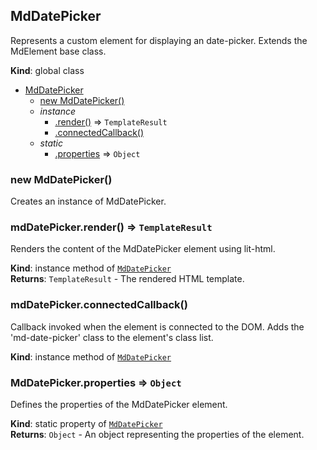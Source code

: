 <a name="MdDatePicker"></a>

## MdDatePicker
Represents a custom element for displaying an date-picker.Extends the MdElement base class.

**Kind**: global class  

* [MdDatePicker](#MdDatePicker)
    * [new MdDatePicker()](#new_MdDatePicker_new)
    * _instance_
        * [.render()](#MdDatePicker+render) ⇒ <code>TemplateResult</code>
        * [.connectedCallback()](#MdDatePicker+connectedCallback)
    * _static_
        * [.properties](#MdDatePicker.properties) ⇒ <code>Object</code>

<a name="new_MdDatePicker_new"></a>

### new MdDatePicker()
Creates an instance of MdDatePicker.

<a name="MdDatePicker+render"></a>

### mdDatePicker.render() ⇒ <code>TemplateResult</code>
Renders the content of the MdDatePicker element using lit-html.

**Kind**: instance method of [<code>MdDatePicker</code>](#MdDatePicker)  
**Returns**: <code>TemplateResult</code> - The rendered HTML template.  
<a name="MdDatePicker+connectedCallback"></a>

### mdDatePicker.connectedCallback()
Callback invoked when the element is connected to the DOM.Adds the 'md-date-picker' class to the element's class list.

**Kind**: instance method of [<code>MdDatePicker</code>](#MdDatePicker)  
<a name="MdDatePicker.properties"></a>

### MdDatePicker.properties ⇒ <code>Object</code>
Defines the properties of the MdDatePicker element.

**Kind**: static property of [<code>MdDatePicker</code>](#MdDatePicker)  
**Returns**: <code>Object</code> - An object representing the properties of the element.  
